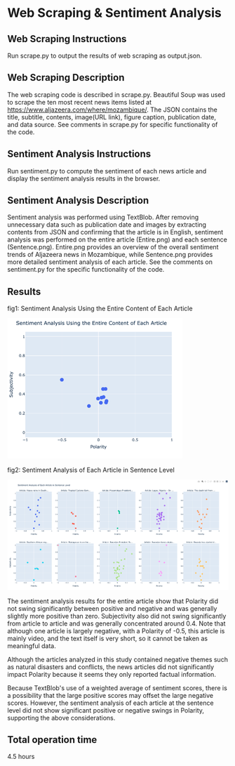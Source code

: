 # Web Scraping & Sentiment Analysis

## Web Scraping Instructions
Run scrape.py to output the results of web scraping as output.json.  
## Web Scraping Description
The web scraping code is described in scrape.py. Beautiful Soup was used to scrape the ten most recent news items listed at https://www.aljazeera.com/where/mozambique/. The JSON contains the title, subtitle, contents, image(URL link), figure caption, publication date, and data source. See comments in scrape.py for specific functionality of the code.  

## Sentiment Analysis Instructions
Run sentiment.py to compute the sentiment of each news article and display the sentiment analysis results in the browser.  
## Sentiment Analysis Description
Sentiment analysis was performed using TextBlob.
After removing unnecessary data such as publication date and images by extracting contents from JSON and confirming that the article is in English, sentiment analysis was performed on the entire article (Entire.png) and each sentence (Sentence.png).
Entire.png provides an overview of the overall sentiment trends of Aljazeera news in Mozambique, while Sentence.png provides more detailed sentiment analysis of each article.
See the comments on sentiment.py for the specific functionality of the code.  
## Results
fig1: Sentiment Analysis Using the Entire Content of Each Article 
<p>
  <img src="screenshot/Entire.png" alt="drawing" width="400"/>
</p>

fig2: Sentiment Analysis of Each Article in Sentence Level
<p>
  <img src="screenshot/Sentence.png" alt="drawing" width="900"/>
</p>

The sentiment analysis results for the entire article show that Polarity did not swing significantly between positive and negative and was generally slightly more positive than zero.
Subjectivity also did not swing significantly from article to article and was generally concentrated around 0.4. Note that although one article is largely negative, with a Polarity of -0.5, this article is mainly video, and the text itself is very short, so it cannot be taken as meaningful data.  

Although the articles analyzed in this study contained negative themes such as natural disasters and conflicts, the news articles did not significantly impact Polarity because it seems they only reported factual information.

Because TextBlob's use of a weighted average of sentiment scores, there is a possibility that the large positive scores may offset the large negative scores. However, the sentiment analysis of each article at the sentence level did not show significant positive or negative swings in Polarity, supporting the above considerations.  


## Total operation time  
4.5 hours
